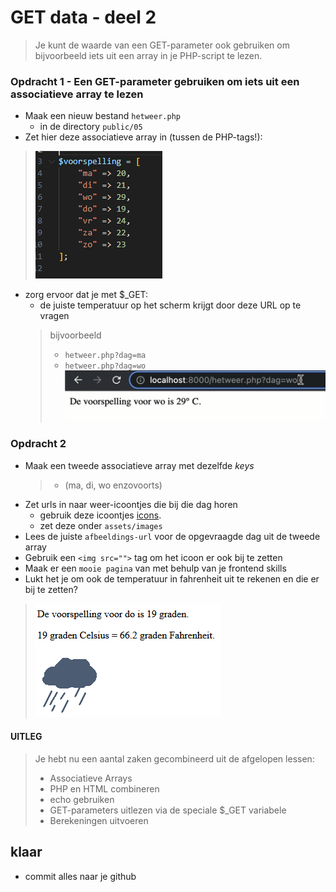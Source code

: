 

# GET data - deel 2

> Je kunt de waarde van een GET-parameter ook gebruiken om bijvoorbeeld iets uit een array in je PHP-script te lezen.


### Opdracht 1 - Een GET-parameter gebruiken om iets uit een associatieve array te lezen 

- Maak een nieuw bestand `hetweer.php`
    - in de directory `public/05`
- Zet hier deze associatieve array in (tussen de PHP-tags!):
> ![](img/voorspelling.PNG)

- zorg ervoor dat je met $_GET:
    - de juiste temperatuur op het scherm krijgt door deze URL op te vragen
    > bijvoorbeeld
    > - `hetweer.php?dag=ma`
    > - `hetweer.php?dag=wo`
    > ![Het Weer](img/hetweer.gif)


### Opdracht 2

- Maak een tweede associatieve array met dezelfde *keys*
    > - (ma, di, wo enzovoorts)
- Zet urls in naar weer-icoontjes die bij die dag horen
    - gebruik deze icoontjes [icons](icons).
    - zet deze onder `assets/images`
- Lees de juiste `afbeeldings-url` voor de opgevraagde dag uit de tweede array 
- Gebruik een `<img src="">` tag om het icoon er ook bij te zetten
- Maak er een `mooie pagina` van met behulp van je frontend skills
- Lukt het je om ook de temperatuur in fahrenheit uit te rekenen en die er bij te zetten?

> ![Icons](img/weather-icons.png)

#### UITLEG

> Je hebt nu een aantal zaken gecombineerd uit de afgelopen lessen:
> 
> - Associatieve Arrays
> - PHP en HTML combineren
> - echo gebruiken 
> - GET-parameters uitlezen via de speciale $_GET variabele
> - Berekeningen uitvoeren

## klaar
- commit alles naar je github
